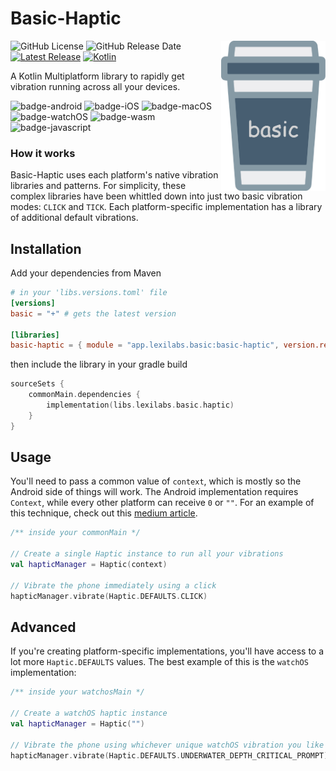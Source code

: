 # Basic-Haptic
<img src="images/logo-icon.svg" alt="basic" height="240" style="float:right;"/> 

![GitHub License](https://img.shields.io/github/license/lexilabs-app/basic-haptic)
![GitHub Release Date](https://img.shields.io/github/release-date/Lexilabs-App/basic-haptic)
[![Latest Release](https://img.shields.io/maven-central/v/app.lexilabs.basic/basic-haptic?color=blue&label=latest)](https://central.sonatype.com/artifact/app.lexilabs.basic/basic-haptic)
[![Kotlin](https://img.shields.io/badge/Kotlin-2.1.20-7f52ff.svg?style=flat&logo=kotlin)](https://kotlinlang.org)

A Kotlin Multiplatform library to rapidly get vibration running across all your devices.

![badge-android](http://img.shields.io/badge/android-full_support-65c663.svg?style=flat)
![badge-iOS](http://img.shields.io/badge/iOS-full_support-65c663.svg?style=flat)
![badge-macOS](http://img.shields.io/badge/macOS-full_support-65c663.svg?style=flat)
![badge-watchOS](http://img.shields.io/badge/watchOS-full_support-65c663.svg?style=flat)
![badge-wasm](https://img.shields.io/badge/wasm-full_support-65c663.svg?style=flat)
![badge-javascript](https://img.shields.io/badge/javascript-full_support-65c663.svg?style=flat)

### How it works
Basic-Haptic uses each platform's native vibration libraries and patterns. For simplicity, these complex libraries have been whittled down into just two basic vibration modes: `CLICK` and `TICK`. Each platform-specific implementation has a library of additional default vibrations.

## Installation

Add your dependencies from Maven
```toml
# in your 'libs.versions.toml' file
[versions]
basic = "+" # gets the latest version

[libraries]
basic-haptic = { module = "app.lexilabs.basic:basic-haptic", version.ref = "basic"}
```

then include the library in your gradle build
```kotlin
sourceSets {
    commonMain.dependencies {
        implementation(libs.lexilabs.basic.haptic)
    }
}
```

## Usage
You'll need to pass a common value of  `context`, which is mostly so the Android side of things will work.
The Android implementation requires `Context`, while every other platform can receive `0` or `""`.
For an example of this technique, check out this [medium article](https://blog.hakz.app/contain-your-apps-memory-please-0c62819f8d7f).

```kotlin
/** inside your commonMain */

// Create a single Haptic instance to run all your vibrations
val hapticManager = Haptic(context)

// Vibrate the phone immediately using a click
hapticManager.vibrate(Haptic.DEFAULTS.CLICK)
```

## Advanced
If you're creating platform-specific implementations, you'll have access to a lot more `Haptic.DEFAULTS` values.
The best example of this is the `watchOS` implementation:
```kotlin
/** inside your watchosMain */

// Create a watchOS haptic instance
val hapticManager = Haptic("")

// Vibrate the phone using whichever unique watchOS vibration you like
hapticManager.vibrate(Haptic.DEFAULTS.UNDERWATER_DEPTH_CRITICAL_PROMPT)
```
